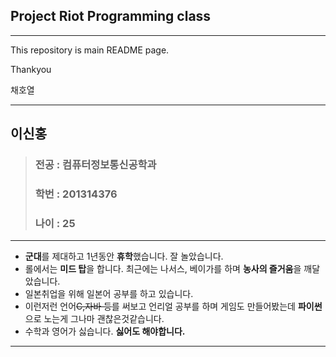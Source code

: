 ## Project Riot Programming class

---

This repository is main README page.

Thankyou

채호열

---
## 이신홍
> ### 전공 : 컴퓨터정보통신공학과
> ### 학번 : 201314376
> ### 나이 : 25
---
* **군대**를 제대하고 1년동안 **휴학**했습니다. 잘 놀았습니다.
* 롤에서는 **미드 탑**을 합니다. 최근에는 나서스, 베이가를 하며 **농사의 즐거움**을 깨달았습니다.
* 일본취업을 위해 일본어 공부를 하고 있습니다.
* 이런저런 언어~~C,자바 등~~를 써보고 언리얼 공부를 하며 게임도 만들어봤는데 **파이썬**으로 노는게 그나마 괜찮은것같습니다. 
* 수학과 영어가 싫습니다. **싫어도 해야합니다.**
---

